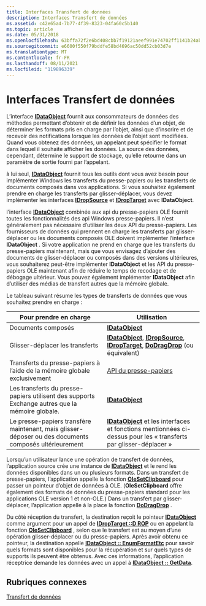 ```yaml
---
title: Interfaces Transfert de données
description: Interfaces Transfert de données
ms.assetid: c42e65a4-7b77-4f39-8323-04fa60c5b140
ms.topic: article
ms.date: 05/31/2018
ms.openlocfilehash: 63bffa72f2e6bd408cbb7f19121aeef991e74702ff1141b24aba779e6985585c
ms.sourcegitcommit: e6600f550f79bddfe58bd4696ac50dd52cb03d7e
ms.translationtype: MT
ms.contentlocale: fr-FR
ms.lasthandoff: 08/11/2021
ms.locfileid: "119896339"
---
```

# <a name="data-transfer-interfaces"></a>Interfaces Transfert de données

L’interface [**IDataObject**](/windows/desktop/api/ObjIdl/nn-objidl-idataobject) fournit aux consommateurs de données des méthodes permettant d’obtenir et de définir les données d’un objet, de déterminer les formats pris en charge par l’objet, ainsi que d’inscrire et de recevoir des notifications lorsque les données de l’objet sont modifiées. Quand vous obtenez des données, un appelant peut spécifier le format dans lequel il souhaite afficher les données. La source des données, cependant, détermine le support de stockage, qu’elle retourne dans un paramètre de sortie fourni par l’appelant.

à lui seul, [**IDataObject**](/windows/desktop/api/ObjIdl/nn-objidl-idataobject) fournit tous les outils dont vous avez besoin pour implémenter Windows les transferts du presse-papiers ou les transferts de documents composés dans vos applications. Si vous souhaitez également prendre en charge les transferts par glisser-déplacer, vous devez implémenter les interfaces [**IDropSource**](/windows/desktop/api/OleIdl/nn-oleidl-idropsource) et [**IDropTarget**](/windows/desktop/api/OleIdl/nn-oleidl-idroptarget) avec **IDataObject**.

l’interface [**IDataObject**](/windows/desktop/api/ObjIdl/nn-objidl-idataobject) combinée aux api du presse-papiers OLE fournit toutes les fonctionnalités des api Windows presse-papiers. Il n’est généralement pas nécessaire d’utiliser les deux API du presse-papiers. Les fournisseurs de données qui prennent en charge les transferts par glisser-déplacer ou les documents composés OLE doivent implémenter l’interface **IDataObject** . Si votre application ne prend en charge que les transferts du presse-papiers maintenant, mais que vous envisagez d’ajouter des documents de glisser-déplacer ou composés dans des versions ultérieures, vous souhaiterez peut-être implémenter **IDataObject** et les API du presse-papiers OLE maintenant afin de réduire le temps de recodage et de débogage ultérieur. Vous pouvez également implémenter **IDataObject** afin d’utiliser des médias de transfert autres que la mémoire globale.

Le tableau suivant résume les types de transferts de données que vous souhaitez prendre en charge :



| Pour prendre en charge                                                                       | Utilisation                                                                                                                                                                         |
|----------------------------------------------------------------------------------|-----------------------------------------------------------------------------------------------------------------------------------------------------------------------------|
| Documents composés<br/>                                                    | [**IDataObject**](/windows/desktop/api/ObjIdl/nn-objidl-idataobject)<br/>                                                                                                                               |
| Glisser-déplacer les transferts<br/>                                               | [**IDataObject**](/windows/desktop/api/ObjIdl/nn-objidl-idataobject), [**IDropSource**](/windows/desktop/api/OleIdl/nn-oleidl-idropsource), [**IDropTarget**](/windows/desktop/api/OleIdl/nn-oleidl-idroptarget), [**DoDragDrop**](/windows/desktop/api/Ole2/nf-ole2-dodragdrop) (ou équivalent)<br/> |
| Transferts du presse-papiers à l’aide de la mémoire globale exclusivement<br/>                   | [API du presse-papiers](../dataxchg/clipboard.md)<br/>                                                                                                                            |
| Les transferts du presse-papiers utilisent des supports Exchange autres que la mémoire globale.<br/>  | [**IDataObject**](/windows/desktop/api/ObjIdl/nn-objidl-idataobject)<br/>                                                                                                                               |
| Le presse-papiers transfère maintenant, mais glisser-déposer ou des documents composés ultérieurement<br/> | [**IDataObject**](/windows/desktop/api/ObjIdl/nn-objidl-idataobject) et les interfaces et fonctions mentionnées ci-dessus pour les « transferts par glisser-déplacer »<br/>                                                    |



 

Lorsqu’un utilisateur lance une opération de transfert de données, l’application source crée une instance de [**IDataObject**](/windows/desktop/api/ObjIdl/nn-objidl-idataobject) et le rend les données disponibles dans un ou plusieurs formats. Dans un transfert de presse-papiers, l’application appelle la fonction [**OleSetClipboard**](/windows/desktop/api/Ole2/nf-ole2-olesetclipboard) pour passer un pointeur d’objet de données à OLE. (**OleSetClipboard** offre également des formats de données du presse-papiers standard pour les applications OLE version 1 et non-OLE.) Dans un transfert par glisser-déplacer, l’application appelle à la place la fonction [**DoDragDrop**](/windows/desktop/api/Ole2/nf-ole2-dodragdrop) .

Du côté réception du transfert, la destination reçoit le pointeur [**IDataObject**](/windows/desktop/api/ObjIdl/nn-objidl-idataobject) comme argument pour un appel de [**IDropTarget ::D ROP**](/windows/desktop/api/OleIdl/nf-oleidl-idroptarget-drop) ou en appelant la fonction [**OleSetClipboard**](/windows/desktop/api/Ole2/nf-ole2-olesetclipboard) , selon que le transfert est au moyen d’une opération glisser-déplacer ou du presse-papiers. Après avoir obtenu ce pointeur, la destination appelle [**IDataObject :: EnumFormatEtc**](/windows/desktop/api/ObjIdl/nf-objidl-idataobject-enumformatetc) pour savoir quels formats sont disponibles pour la récupération et sur quels types de supports ils peuvent être obtenus. Avec ces informations, l’application réceptrice demande les données avec un appel à [**IDataObject :: GetData**](/windows/desktop/api/ObjIdl/nf-objidl-idataobject-getdata).

## <a name="related-topics"></a>Rubriques connexes

<dl> <dt>

[Transfert de données](data-transfer.md)
</dt> </dl>

 


